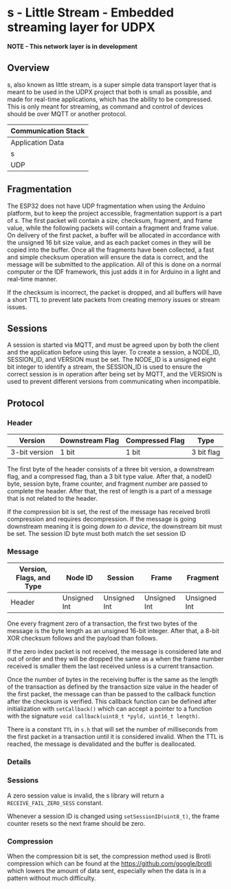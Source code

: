 # s - Little Stream - Embedded streaming layer for UDPX

**NOTE - This network layer is in development**

## Overview
s, also known as little stream, is a super simple data transport layer that is meant to be used in the UDPX project that both is small as possible, and made for real-time applications, which has the ability to be compressed. This is only meant for streaming, as command and control of devices should be over MQTT or another protocol. 

| Communication Stack |
|---------------------|
| Application Data    |
| s                   |
| UDP                 |

## Fragmentation 

The ESP32 does not have UDP fragmentation when using the Arduino platform, but to keep the project accessible, fragmentation support is a part of _s_. The first packet will contain a size, checksum, fragment, and frame value, while the following packets will contain a fragment and frame value. On delivery of the first packet, a buffer will be allocated in accordance with the unsigned 16 bit size value, and as each packet comes in they will be copied into the buffer. Once all the fragments have been collected, a fast and simple checksum operation will ensure the data is correct, and the message will be submitted to the application. All of this is done on a normal computer or the IDF framework, this just adds it in for Arduino in a light and real-time manner.

If the checksum is incorrect, the packet is dropped, and all buffers will have a short TTL to prevent late packets from creating memory issues or stream issues.

## Sessions
A session is started via MQTT, and must be agreed upon by both the client and the application before using this layer. To create a session, a NODE_ID, SESSION_ID, and VERSION must be set.  The NODE_ID is a unsigned eight bit integer to identify a stream, the SESSION_ID is used to ensure the correct session is in operation after being set by MQTT, and the VERSION is used to prevent different versions from communicating when incompatible.

## Protocol

### Header

| Version       | Downstream Flag | Compressed Flag | Type       |
|---------------|-----------------|-----------------|------------|
| 3-bit version | 1 bit           | 1 bit           | 3 bit flag |

The first byte of the header consists of a three bit version, a downstream flag, and a compressed flag, than a 3 bit type value. After that, a nodeID byte, session byte, frame counter, and fragment number are passed to complete the header. After that, the rest of length is a part of a message that is not related to the header.

If the compression bit is set, the rest of the message has received brotli compression and requires decompression. If the message is going downstream meaning it is going *down to a device*, the downstream bit must be set. The session ID byte must both match the set session ID

### Message

| Version, Flags, and Type | Node ID      | Session      | Frame        | Fragment     |
|--------------------------|--------------|--------------|--------------|--------------|
| Header                   | Unsigned Int | Unsigned Int | Unsigned Int | Unsigned Int |

One every fragment zero of a transaction, the first two bytes of the message is the byte length as an unsigned 16-bit integer. After that, a 8-bit XOR checksum follows and the payload than follows.

If the zero index packet is not received, the message is considered late and out of order and they will be dropped the same as a when the frame number received is smaller them the last received unless is a current transaction.

Once the number of bytes in the receiving buffer is the same as the length of the transaction as defined by the transaction size value in the header of the first packet, the message can than be passed to the callback function after the checksum is verified. This callback function can be defined after initialization with `setCallback()` which can accept a pointer to a function with the signature `void callback(uint8_t *pyld, uint16_t length)`. 

There is a constant `TTL` in `s.h` that will set the number of milliseconds from the first packet in a transaction until it is considered invalid. When the TTL is reached, the message is devalidated and the buffer is deallocated. 

### Details

### Sessions

A zero session value is invalid, the s library will return a `RECEIVE_FAIL_ZERO_SESS` constant.

Whenever a session ID is changed using `setSessionID(uint8_t)`, the frame counter resets so the next frame should be zero.


### Compression 

When the compression bit is set, the compression method used is Brotli compression which can be found at the https://github.com/google/brotli which lowers the amount of data sent, especially when the data is in a pattern without much difficulty.
